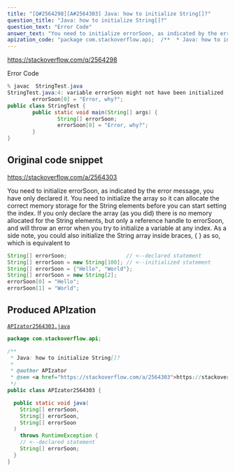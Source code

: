 ```yaml
---
title: "[Q#2564298][A#2564303] Java: how to initialize String[]?"
question_title: "Java: how to initialize String[]?"
question_text: "Error Code"
answer_text: "You need to initialize errorSoon, as indicated by the error message, you have only declared it. You need to initialize the array so it can allocate the correct memory storage for the String elements before you can start setting the index. If you only declare the array (as you did) there is no memory allocated for the String elements, but only a reference handle to errorSoon, and will throw an error when you try to initialize a variable at any index. As a side note, you could also initialize the String array inside braces, { } as so, which is equivalent to"
apization_code: "package com.stackoverflow.api;  /**  * Java: how to initialize String[]?  *  * @author APIzator  * @see <a href=\"https://stackoverflow.com/a/2564303\">https://stackoverflow.com/a/2564303</a>  */ public class APIzator2564303 {    public static void java(     String[] errorSoon,     String[] errorSoon,     String[] errorSoon   )     throws RuntimeException {     // <--declared statement     String[] errorSoon;   } }"
---
```


https://stackoverflow.com/q/2564298

Error
Code


```java
% javac  StringTest.java 
StringTest.java:4: variable errorSoon might not have been initialized
        errorSoon[0] = "Error, why?";
public class StringTest {
        public static void main(String[] args) {
                String[] errorSoon;
                errorSoon[0] = "Error, why?";
        }
}
```


## Original code snippet

https://stackoverflow.com/a/2564303

You need to initialize errorSoon, as indicated by the error message, you have only declared it.
You need to initialize the array so it can allocate the correct memory storage for the String elements before you can start setting the index.
If you only declare the array (as you did) there is no memory allocated for the String elements, but only a reference handle to errorSoon, and will throw an error when you try to initialize a variable at any index.
As a side note, you could also initialize the String array inside braces, { } as so,
which is equivalent to

```java
String[] errorSoon;                   // <--declared statement
String[] errorSoon = new String[100]; // <--initialized statement
String[] errorSoon = {"Hello", "World"};
String[] errorSoon = new String[2];
errorSoon[0] = "Hello";
errorSoon[1] = "World";
```

## Produced APIzation

[`APIzator2564303.java`](https://github.com/pasqualesalza/apization-temp-data/raw/master/apizations/java/APIzator2564303.java)

```java
package com.stackoverflow.api;

/**
 * Java: how to initialize String[]?
 *
 * @author APIzator
 * @see <a href="https://stackoverflow.com/a/2564303">https://stackoverflow.com/a/2564303</a>
 */
public class APIzator2564303 {

  public static void java(
    String[] errorSoon,
    String[] errorSoon,
    String[] errorSoon
  )
    throws RuntimeException {
    // <--declared statement
    String[] errorSoon;
  }
}

```